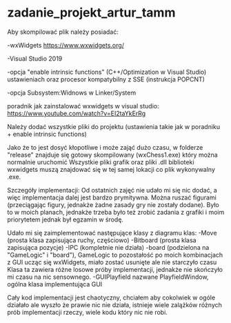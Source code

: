 # zadanie_projekt_artur_tamm

Aby skompilować plik należy posiadać: 


-wxWidgets https://www.wxwidgets.org/


-Visual Studio 2019


-opcja "enable intrinsic functions" (C++/Optimization w Visual Studio) ustawieniach oraz procesor kompatybilny z SSE (instrukcja POPCNT)


-opcja Subsystem:Widnows w Linker/System


poradnik jak zainstalować wxwidgets w visual studio:
https://www.youtube.com/watch?v=EI2taYkErRg

Należy dodać wszystkie pliki do projektu (ustawienia takie jak w poradniku + enable intrinsic functions)

Jako że to jest dosyć kłopotliwe i może zająć dużo czasu, w folderze "release" znajduje się gotowy skompilowany (wxChess1.exe) który można normalnie uruchomić
Wszystkie pliki grafik oraz pliki .dll biblioteki wxwidgets muszą znajdować się w tej samej lokacji co plik wykonywalny .exe.

Szczegóły implementacji:
Od ostatnich zajęć nie udało mi się nic dodać, a więc implementacja dalej jest bardzo prymitywna. Można ruszać figurami (przeciągając
figury, jednakże żadne zasady gry nie zostały dodane). Było to w moich planach, jednakże trzeba było też zrobić zadania z grafiki i 
moim priorytetem jednak był egzamin w środę. 

Udało mi się zaimplementować następujące klasy z diagramu klas:
-Move (prosta klasa zapisująca ruchy, częściowo)
-Bitboard (prosta klasa zapisująca pozycje)
-IPC (kompletnie nie działa)
-board (podzielona na "GameLogic" i "board"), GameLogic to pozostałość po moich kombinacjach z GUI ucząc się wxWidgets, miało zostać usunięte ale nie starczyło czasu
Klasa ta zawiera różne losowe próby implementacji, jednakże nie skończyło mi czasu na nic sensownego.
-GUIPlayfield nazwane PlayfieldWindow, ogólna klasa implementująca GUI

Cały kod implementacji jest chaotyczny, chciałem aby cokolwiek w ogóle działało ale wyszło że prawie nic nie działa, istnieje wiele zalążków
różnych prób implementacji rzeczy, wiele kodu który nic nie robi.


